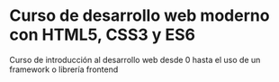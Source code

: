 # Curso de desarrollo web moderno con HTML5, CSS3 y ES6
Curso de introducción al desarrollo web desde 0 hasta el uso de un framework o librería frontend
